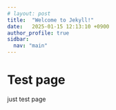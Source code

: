 ```yaml
---
# layout: post
title:  "Welcome to Jekyll!"
date:   2025-01-15 12:13:10 +0900
author_profile: true
sidbar:
  nav: "main"
---
```


# Test page

just test page
